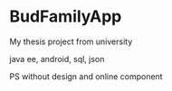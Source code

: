 # BudFamilyApp

My thesis project from university

java ee, android, sql, json

PS without design and online component
